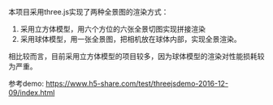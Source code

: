 本项目采用three.js实现了两种全景图的渲染方式：
1. 采用立方体模型，用六个方位的六张全景切图实现拼接渲染
2. 采用球体模型，用一张全景图，把相机放在球体内部，实现全景渲染。

相比较而言，目前采用立方体模型的项目较多，因为球体模型的渲染对性能损耗较为严重。

参考demo:
https://www.h5-share.com/test/threejsdemo-2016-12-09/index.html